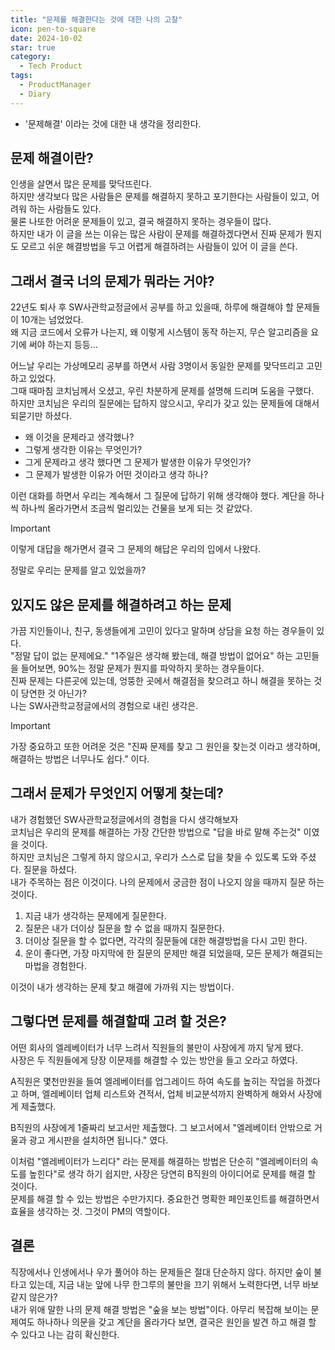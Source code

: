 ```yaml
---
title: "문제를 해결한다는 것에 대한 나의 고찰"
icon: pen-to-square
date: 2024-10-02
star: true
category:
  - Tech Product
tags:
  - ProductManager
  - Diary
---
```

- '문제해결' 이라는 것에 대한 내 생각을 정리한다. 
<!-- more -->

## 문제 해결이란?
인생을 살면서 많은 문제를 맞닥뜨린다.    
하지만 생각보다 많은 사람들은 문제를 해결하지 못하고 포기한다는 사람들이 있고, 어려워 하는 사람들도 있다.   
물론 나또한 어려운 문제들이 있고, 결국 해결하지 못하는 경우들이 많다.   
하지만 내가 이 글을 쓰는 이유는 많은 사람이 문제를 해결하겠다면서 진짜 문제가 뭔지도 모르고 쉬운 해결방법을 두고 어렵게 해결하려는 사람들이 있어 이 글을 쓴다. 

## 그래서 결국 너의 문제가 뭐라는 거야?
22년도 퇴사 후 SW사관학교정글에서 공부를 하고 있을때, 하루에 해결해야 할 문제들이 10개는 넘었었다.   
왜 지금 코드에서 오류가 나는지, 왜 이렇게 시스템이 동작 하는지, 무슨 알고리즘을 요기에 써야 하는지 등등...   

어느날 우리는 가상메모리 공부를 하면서 사람 3명이서 동일한 문제를 맞닥뜨리고 고민하고 있었다.    
그때 때마침 코치님께서 오셨고, 우린 차분하게 문제를 설명해 드리며 도움을 구했다.   
하지만 코치님은 우리의 질문에는 답하지 않으시고, 우리가 갖고 있는 문제들에 대해서 되묻기만 하셨다.    
- 왜 이것을 문제라고 생각했나?
- 그렇게 생각한 이유는 무엇인가?
- 그게 문제라고 생각 했다면 그 문제가 발생한 이유가 무엇인가?
- 그 문제가 발생한 이유가 어떤 것이라고 생각 하나?

이런 대화를 하면서 우리는 계속해서 그 질문에 답하기 위해 생각해야 했다. 계단을 하나씩 하나씩 올라가면서 조금씩 멀리있는 건물을 보게 되는 것 같았다.
> [!Important]
> 이렇게 대답을 해가면서 결국 그 문제의 해답은 우리의 입에서 나왔다.

정말로 우리는 문제를 알고 있었을까? 

## 있지도 않은 문제를 해결하려고 하는 문제
가끔 지인들이나, 친구, 동생들에게 고민이 있다고 말하며 상담을 요청 하는 경우들이 있다.   
"정말 답이 없는 문제에요." "1주일은 생각해 봤는데, 해결 방법이 없어요" 하는 고민들을 들어보면, 90%는 정말 문제가 뭔지를 파악하지 못하는 경우들이다.    
진짜 문제는 다른곳에 있는데, 엉뚱한 곳에서 해결점을 찾으려고 하니 해결을 못하는 것이 당연한 것 아닌가?    
나는 SW사관학교정글에서의 경험으로 내린 생각은.

> [!Important]
> 가장 중요하고 또한 어려운 것은 "진짜 문제를 찾고 그 원인을 찾는것 이라고 생각하며, 해결하는 방법은 너무나도 쉽다." 이다.

## 그래서 문제가 무엇인지 어떻게 찾는데?
내가 경험했던 SW사관학교정글에서의 경험을 다시 생각해보자   
코치님은 우리의 문제를 해결하는 가장 간단한 방법으로 "답을 바로 말해 주는것" 이였을 것이다.   
하지만 코치님은 그렇게 하지 않으시고, 우리가 스스로 답을 찾을 수 있도록 도와 주셨다. 질문을 하셨다.    
내가 주목하는 점은 이것이다. 나의 문제에서 궁금한 점이 나오지 않을 때까지 질문 하는 것이다. 

1. 지금 내가 생각하는 문제에게 질문한다. 
2. 질문은 내가 더이상 질문을 할 수 없을 때까지 질문한다.
3. 더이상 질문을 할 수 없다면, 각각의 질문들에 대한 해결방법을 다시 고민 한다. 
4. 운이 좋다면, 가장 마지막에 한 질문의 문제만 해결 되었을때, 모든 문제가 해결되는 마법을 경험한다. 

이것이 내가 생각하는 문제 찾고 해결에 가까워 지는 방법이다. 

## 그렇다면 문제를 해결할때 고려 할 것은?
어떤 회사의 엘레베이터가 너무 느려서 직원들의 불만이 사장에게 까지 닿게 됐다.    
사장은 두 직원들에게 당장 이문제를 해결할 수 있는 방안을 들고 오라고 하였다.   

A직원은 몇천만원을 들여 엘레베이터를 업그레이드 하여 속도를 높히는 작업을 하겠다고 하며, 엘레베이터 업체 리스트와 견적서, 업체 비교분석까지 완벽하게 해와서 사장에게 제출했다.    

B직원의 사장에게 1줄짜리 보고서만 제출했다. 그 보고서에서 "엘레베이터 안밖으로 거울과 광고 게시판을 설치하면 됩니다." 였다.    

이처럼 "엘레베이터가 느리다" 라는 문제를 해결하는 방법은 단순히 "엘레베이터의 속도를 높힌다"로 생각 하기 쉽지만, 사장은 당연히 B직원의 아이디어로 문제를 해결 할 것이다.    
문제를 해결 할 수 있는 방법은 수만가지다. 중요한건 명확한 페인포인트를 해결하면서 효율을 생각하는 것. 그것이 PM의 역할이다. 

## 결론
직장에서나 인생에서나 우가 풀어야 하는 문제들은 절대 단순하지 않다. 하지만 숲이 불타고 있는데, 지금 내눈 앞에 나무 한그루의 불만을 끄기 위해서 노력한다면, 너무 바보같지 않은가?   
내가 위애 말한 나의 문제 해결 방법은 "숲을 보는 방법"이다. 아무리 복잡해 보이는 문제여도 하나하나 의문을 갖고 계단을 올라가다 보면, 결국은 원인을 발견 하고 해결 할 수 있다고 나는 감히 확신한다.   





